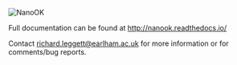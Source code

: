 ![NanoOK](https://documentation.tgac.ac.uk/download/thumbnails/7209095/nanook-01.jpg?version=1&modificationDate=1447675247000&api=v2)

Full documentation can be found at http://nanook.readthedocs.io/

Contact richard.leggett@earlham.ac.uk for more information or for comments/bug reports.
